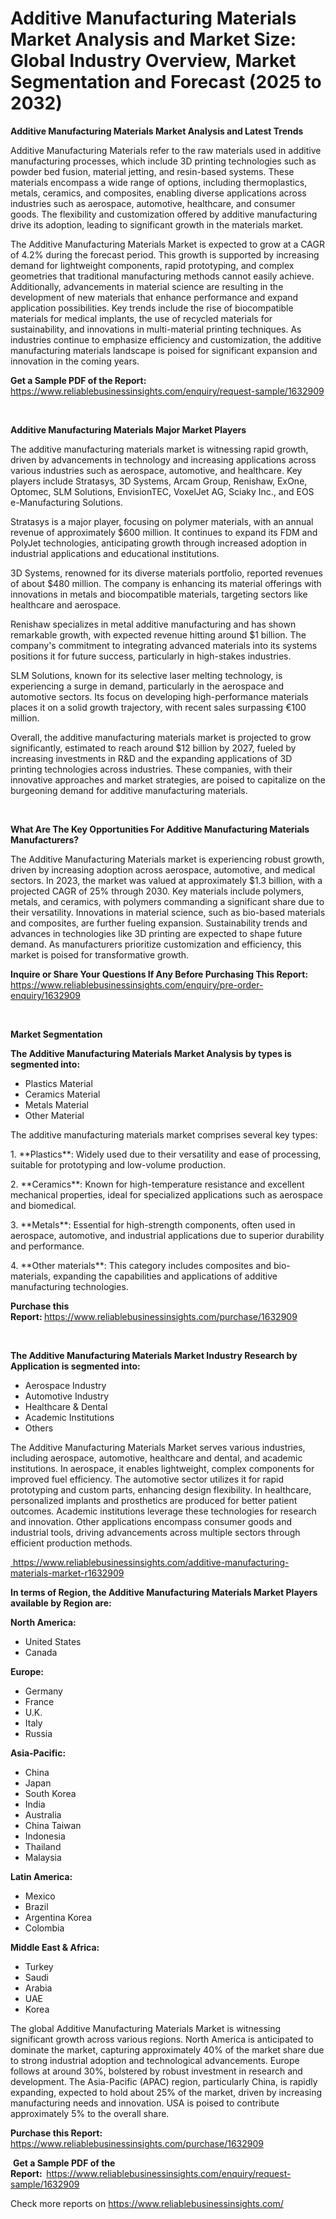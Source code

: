 <p><h1>Additive Manufacturing Materials Market Analysis and Market Size: Global Industry Overview, Market Segmentation and Forecast (2025 to 2032)</h1></p><p><strong>Additive Manufacturing Materials Market Analysis and Latest Trends</strong></p>
<p><p>Additive Manufacturing Materials refer to the raw materials used in additive manufacturing processes, which include 3D printing technologies such as powder bed fusion, material jetting, and resin-based systems. These materials encompass a wide range of options, including thermoplastics, metals, ceramics, and composites, enabling diverse applications across industries such as aerospace, automotive, healthcare, and consumer goods. The flexibility and customization offered by additive manufacturing drive its adoption, leading to significant growth in the materials market.</p><p>The Additive Manufacturing Materials Market is expected to grow at a CAGR of 4.2% during the forecast period. This growth is supported by increasing demand for lightweight components, rapid prototyping, and complex geometries that traditional manufacturing methods cannot easily achieve. Additionally, advancements in material science are resulting in the development of new materials that enhance performance and expand application possibilities. Key trends include the rise of biocompatible materials for medical implants, the use of recycled materials for sustainability, and innovations in multi-material printing techniques. As industries continue to emphasize efficiency and customization, the additive manufacturing materials landscape is poised for significant expansion and innovation in the coming years.</p></p>
<p><strong>Get a Sample PDF of the Report:&nbsp;</strong> <a href="https://www.reliablebusinessinsights.com/enquiry/request-sample/1632909?utm_campaign=2201&utm_medium=2&utm_source=Github&utm_content=ia&utm_term=30012025&utm_id=additive-manufacturing-materials">https://www.reliablebusinessinsights.com/enquiry/request-sample/1632909</a></p>
<p>&nbsp;</p>
<p><strong>Additive Manufacturing Materials Major Market Players</strong></p>
<p><p>The additive manufacturing materials market is witnessing rapid growth, driven by advancements in technology and increasing applications across various industries such as aerospace, automotive, and healthcare. Key players include Stratasys, 3D Systems, Arcam Group, Renishaw, ExOne, Optomec, SLM Solutions, EnvisionTEC, VoxelJet AG, Sciaky Inc., and EOS e-Manufacturing Solutions.</p><p>Stratasys is a major player, focusing on polymer materials, with an annual revenue of approximately $600 million. It continues to expand its FDM and PolyJet technologies, anticipating growth through increased adoption in industrial applications and educational institutions.</p><p>3D Systems, renowned for its diverse materials portfolio, reported revenues of about $480 million. The company is enhancing its material offerings with innovations in metals and biocompatible materials, targeting sectors like healthcare and aerospace.</p><p>Renishaw specializes in metal additive manufacturing and has shown remarkable growth, with expected revenue hitting around $1 billion. The company's commitment to integrating advanced materials into its systems positions it for future success, particularly in high-stakes industries.</p><p>SLM Solutions, known for its selective laser melting technology, is experiencing a surge in demand, particularly in the aerospace and automotive sectors. Its focus on developing high-performance materials places it on a solid growth trajectory, with recent sales surpassing €100 million.</p><p>Overall, the additive manufacturing materials market is projected to grow significantly, estimated to reach around $12 billion by 2027, fueled by increasing investments in R&D and the expanding applications of 3D printing technologies across industries. These companies, with their innovative approaches and market strategies, are poised to capitalize on the burgeoning demand for additive manufacturing materials.</p></p>
<p>&nbsp;</p>
<p><strong>What Are The Key Opportunities For Additive Manufacturing Materials Manufacturers?</strong></p>
<p><p>The Additive Manufacturing Materials market is experiencing robust growth, driven by increasing adoption across aerospace, automotive, and medical sectors. In 2023, the market was valued at approximately $1.3 billion, with a projected CAGR of 25% through 2030. Key materials include polymers, metals, and ceramics, with polymers commanding a significant share due to their versatility. Innovations in material science, such as bio-based materials and composites, are further fueling expansion. Sustainability trends and advances in technologies like 3D printing are expected to shape future demand. As manufacturers prioritize customization and efficiency, this market is poised for transformative growth.</p></p>
<p><strong>Inquire or Share Your Questions If Any Before Purchasing This Report:</strong> <a href="https://www.reliablebusinessinsights.com/enquiry/pre-order-enquiry/1632909?utm_campaign=2201&utm_medium=2&utm_source=Github&utm_content=ia&utm_term=30012025&utm_id=additive-manufacturing-materials">https://www.reliablebusinessinsights.com/enquiry/pre-order-enquiry/1632909</a></p>
<p>&nbsp;</p>
<p><strong>Market Segmentation</strong></p>
<p><strong>The Additive Manufacturing Materials Market Analysis by types is segmented into:</strong></p>
<p><ul><li>Plastics Material</li><li>Ceramics Material</li><li>Metals Material</li><li>Other Material</li></ul></p>
<p><p>The additive manufacturing materials market comprises several key types: </p><p>1. **Plastics**: Widely used due to their versatility and ease of processing, suitable for prototyping and low-volume production.</p><p>   </p><p>2. **Ceramics**: Known for high-temperature resistance and excellent mechanical properties, ideal for specialized applications such as aerospace and biomedical.</p><p>3. **Metals**: Essential for high-strength components, often used in aerospace, automotive, and industrial applications due to superior durability and performance.</p><p>4. **Other materials**: This category includes composites and bio-materials, expanding the capabilities and applications of additive manufacturing technologies.</p></p>
<p><strong>Purchase this Report:&nbsp;</strong><a href="https://www.reliablebusinessinsights.com/purchase/1632909?utm_campaign=2201&utm_medium=2&utm_source=Github&utm_content=ia&utm_term=30012025&utm_id=additive-manufacturing-materials">https://www.reliablebusinessinsights.com/purchase/1632909</a></p>
<p>&nbsp;</p>
<p><strong>The Additive Manufacturing Materials Market Industry Research by Application is segmented into:</strong></p>
<p><ul><li>Aerospace Industry</li><li>Automotive Industry</li><li>Healthcare & Dental</li><li>Academic Institutions</li><li>Others</li></ul></p>
<p><p>The Additive Manufacturing Materials Market serves various industries, including aerospace, automotive, healthcare and dental, and academic institutions. In aerospace, it enables lightweight, complex components for improved fuel efficiency. The automotive sector utilizes it for rapid prototyping and custom parts, enhancing design flexibility. In healthcare, personalized implants and prosthetics are produced for better patient outcomes. Academic institutions leverage these technologies for research and innovation. Other applications encompass consumer goods and industrial tools, driving advancements across multiple sectors through efficient production methods.</p></p>
<p><a href="https://www.reliablebusinessinsights.com/additive-manufacturing-materials-market-r1632909?utm_campaign=2201&utm_medium=2&utm_source=Github&utm_content=ia&utm_term=30012025&utm_id=additive-manufacturing-materials">&nbsp;https://www.reliablebusinessinsights.com/additive-manufacturing-materials-market-r1632909</a></p>
<p><strong>In terms of Region, the Additive Manufacturing Materials Market Players available by Region are:</strong></p>
<p>
    <p> <strong> North America: </strong>
        <ul>
            <li>United States</li>
            <li>Canada</li>
        </ul>
        </p> 
    <p> <strong> Europe: </strong>
        <ul>
            <li>Germany</li>
            <li>France</li>
            <li>U.K.</li>
            <li>Italy</li>
            <li>Russia</li>
        </ul>
        </p> 
    <p> <strong> Asia-Pacific: </strong>
        <ul>
            <li>China</li>
            <li>Japan</li>
            <li>South Korea</li>
            <li>India</li>
            <li>Australia</li>
            <li>China Taiwan</li>
            <li>Indonesia</li>
            <li>Thailand</li>
            <li>Malaysia</li>
        </ul>
        </p> 
    <p> <strong> Latin America: </strong>
        <ul>
            <li>Mexico</li>
            <li>Brazil</li>
            <li>Argentina Korea</li>
            <li>Colombia</li>
        </ul>
        </p> 
    <p> <strong> Middle East & Africa: </strong>
        <ul>
            <li>Turkey</li>
            <li>Saudi</li>
            <li>Arabia</li>
            <li>UAE</li>
            <li>Korea</li>
        </ul>
    </p>
    </p>
<p><p>The global Additive Manufacturing Materials Market is witnessing significant growth across various regions. North America is anticipated to dominate the market, capturing approximately 40% of the market share due to strong industrial adoption and technological advancements. Europe follows at around 30%, bolstered by robust investment in research and development. The Asia-Pacific (APAC) region, particularly China, is rapidly expanding, expected to hold about 25% of the market, driven by increasing manufacturing needs and innovation. USA is poised to contribute approximately 5% to the overall share.</p></p>
<p><strong>Purchase this Report: </strong><a href="https://www.reliablebusinessinsights.com/purchase/1632909?utm_campaign=2201&utm_medium=2&utm_source=Github&utm_content=ia&utm_term=30012025&utm_id=additive-manufacturing-materials">https://www.reliablebusinessinsights.com/purchase/1632909</a></p>
<p>&nbsp;<strong>Get a Sample PDF of the Report:&nbsp;&nbsp;</strong><a href="https://www.reliablebusinessinsights.com/enquiry/request-sample/1632909?utm_campaign=2201&utm_medium=2&utm_source=Github&utm_content=ia&utm_term=30012025&utm_id=additive-manufacturing-materials">https://www.reliablebusinessinsights.com/enquiry/request-sample/1632909</a></p>
<p><strong></strong></p>
<p>Check more reports on <a href="https://www.reliablebusinessinsights.com/?utm_campaign=2201&utm_medium=2&utm_source=Github&utm_content=ia&utm_term=30012025&utm_id=additive-manufacturing-materials">https://www.reliablebusinessinsights.com/</a></p>